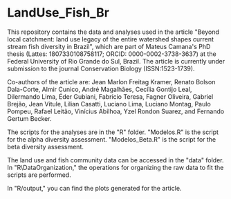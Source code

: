 # LandUse_Fish_Br
This repository contains the data and analyses used in the article "Beyond local catchment: land use legacy of the entire watershed shapes current stream fish diversity in Brazil", which are part of Mateus Camana's PhD thesis (Lattes: 1807330108758117; ORCID: 0000-0002-3738-3637) at the Federal University of Rio Grande do Sul, Brazil. The article is currently under submission to the journal Conservation Biology (ISSN:1523-1739).

Co-authors of the article are: Jean Marlon Freitag Kramer, Renato Bolson Dala-Corte, Almir Cunico, André Magalhães, Cecília Gontijo Leal, Dilermando Lima, Éder Gubiani, Fabrício Teresa, Fagner Oliveira, Gabriel Brejão, Jean Vitule, Lilian Casatti, Luciano Lima, Luciano Montag, Paulo Pompeu, Rafael Leitão, Vinícius Abilhoa, Yzel Rondon Suarez, and Fernando Gertum Becker.

The scripts for the analyses are in the "R" folder. "Modelos.R" is the script for the alpha diversity assessment. "Modelos_Beta.R" is the script for the beta diversity assessment.

The land use and fish community data can be accessed in the "data" folder. In "R\DataOrganization," the operations for organizing the raw data to fit the scripts are performed.

In "R/output," you can find the plots generated for the article.